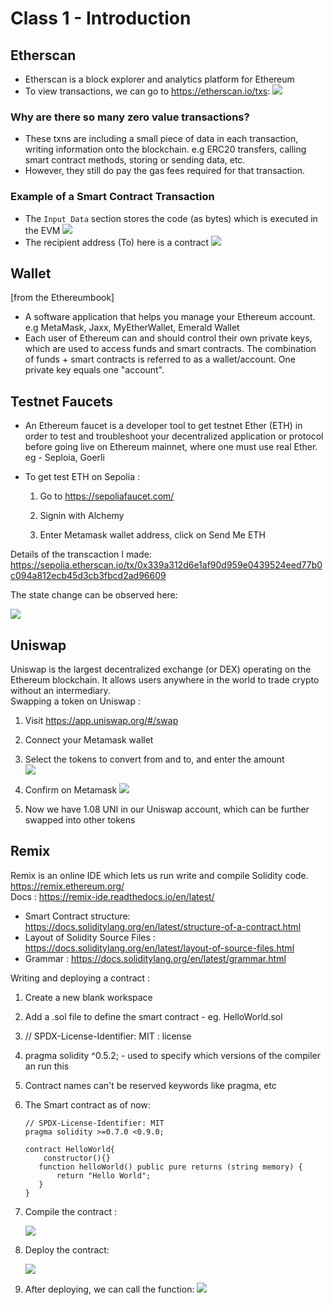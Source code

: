 # Class 1 - Introduction

## Etherscan 
* Etherscan is a block explorer and analytics platform for Ethereum
* To view transactions, we can go to https://etherscan.io/txs:
![](assets/2023-07-25-16-10-37.png)

### Why are there so many zero value transactions?
* These txns are including a small piece of data in each transaction, writing information onto the blockchain. e.g ERC20 transfers, calling smart contract methods, storing or sending data, etc.
* However, they still do pay the gas fees required for that transaction. 

### Example of a Smart Contract Transaction 
* The `Input Data` section stores the code (as bytes) which is executed in the EVM 
        ![](assets/2023-07-25-16-44-11.png)
* The recipient address (To) here is a contract
        ![](assets/2023-07-25-16-48-23.png)
## Wallet  
[from the Ethereumbook]
* A software application that helps you manage your Ethereum account. e.g MetaMask, Jaxx, MyEtherWallet, Emerald Wallet
* Each user of Ethereum can and should control their own private keys, which are used to access funds and smart contracts. The combination of funds + smart contracts is referred to as a wallet/account. One private key equals one "account".
  
## Testnet Faucets
* An Ethereum faucet is a developer tool to get testnet Ether (ETH) in order to test and troubleshoot your decentralized application or protocol before going live on Ethereum mainnet, where one must use real Ether. eg - Seploia, Goerli  
* To get test ETH on Sepolia :

  1. Go to https://sepoliafaucet.com/

  2. Signin with Alchemy

  3. Enter Metamask wallet address, click on Send Me ETH  

Details of the transcaction I made:   
https://sepolia.etherscan.io/tx/0x339a312d6e1af90d959e0439524eed77b0c094a812ecb45d3cb3fbcd2ad96609  


The state change can be observed here:  

![](assets/2023-07-25-16-04-45.png)

## Uniswap
Uniswap is the largest decentralized exchange (or DEX) operating on the Ethereum blockchain. It allows users anywhere in the world to trade crypto without an intermediary.  
Swapping a token on Uniswap :  
1. Visit https://app.uniswap.org/#/swap

2. Connect your Metamask wallet 
3. Select the tokens to convert from and to, and enter the amount  
    ![](assets/2023-07-25-17-06-36.png)
4. Confirm on Metamask
    ![](assets/2023-07-25-17-08-02.png)
5. Now we have 1.08 UNI in our Uniswap account, which can be further swapped into other tokens

## Remix
Remix is an online IDE which lets us run 
write and compile Solidity code.  
https://remix.ethereum.org/  
Docs : https://remix-ide.readthedocs.io/en/latest/
   * Smart Contract structure: https://docs.soliditylang.org/en/latest/structure-of-a-contract.html
   * Layout of Solidity Source Files : https://docs.soliditylang.org/en/latest/layout-of-source-files.html
   * Grammar : https://docs.soliditylang.org/en/latest/grammar.html

Writing and deploying a contract : 
1. Create a new blank workspace
2. Add a .sol file to define the smart contract - eg. HelloWorld.sol
3. // SPDX-License-Identifier: MIT : license
4. pragma solidity ^0.5.2; - used to specify which versions of the compiler an run this
5. Contract names can't be reserved keywords like pragma, etc
6. The Smart contract as of now:
    ```
    // SPDX-License-Identifier: MIT
    pragma solidity >=0.7.0 <0.9.0;

    contract HelloWorld{
        constructor(){}
       function helloWorld() public pure returns (string memory) {
           return "Hello World";
       }
    }
    ```
7. Compile the contract :  

    ![](assets/2023-07-25-17-40-47.png)
8.  Deploy the contract: 
    
    ![](assets/2023-07-25-17-42-43.png)
9.  After deploying, we can call the function:
    ![](assets/2023-07-25-17-46-26.png)


